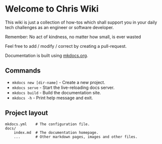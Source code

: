 # Welcome to Chris Wiki 
This wiki is just a collection of how-tos which shall support you in your 
daily tech challenges as an engineer or software developer.

Remember: No act of kindness, no matter how small, is ever wasted 

Feel free to add / modify / correct by creating a pull-request.

Documentation is built using [mkdocs.org](https://www.mkdocs.org).

## Commands

* `mkdocs new [dir-name]` - Create a new project.
* `mkdocs serve` - Start the live-reloading docs server.
* `mkdocs build` - Build the documentation site.
* `mkdocs -h` - Print help message and exit.

## Project layout

    mkdocs.yml    # The configuration file.
    docs/
        index.md  # The documentation homepage.
        ...       # Other markdown pages, images and other files.
